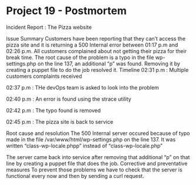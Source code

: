 # Project 19 - Postmortem
Incident Report : The Pizza website


Issue Summary
Customers have been reporting that they can’t access the pizza site and it is returning a 500 Internal error between 01:17 p.m and 02:26 p.m. All customers complained about not getting their pizza for their break time. The root cause of the problem is a typo in the file wp-settings.php on the line 137, an additional “p” was found. Removing it by creating a puppet file to do the job resolved it.
Timeline
02:31 p.m : Multiple customers complaints received

02:37 p.m : THe devOps team is asked to look into the problem

02:40 p.m : An error is found using the strace utility

02:42 p.m : The typo found is removed

02:45 p.m : The pizza site is back to service

Root cause and resolution
The 500 Internal server occured because of typo made in the file /var/www/html/wp-settings.php on the line 137. It was written “class-wp-locale.phpp” instead of “class-wp-locale.php”

The server came back into service after removing that additional “p” on that line by creating a puppet file that does the job.
Corrective and preventative measures
To prevent those problems we have to check that the server is functional every now and then by sending a curl request.
